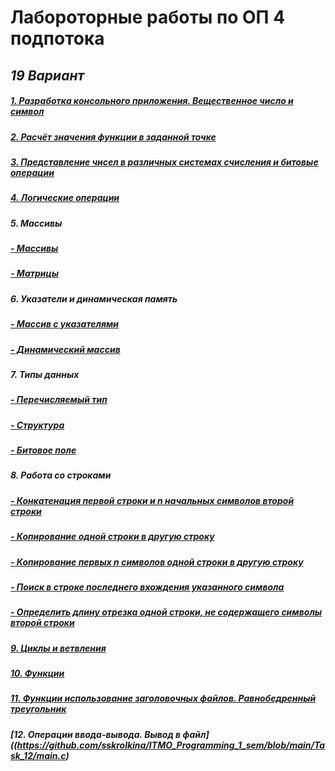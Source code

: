 # Лабороторные работы по ОП 4 подпотока 
## *19 Вариант*



##### [1. Разработка консольного приложения. Вещественное число и символ](https://github.com/sskrolkina/ITMO_Programming_1_sem/blob/main/Task_1.c)

##### [2. Расчёт значения функции в заданной точке](https://github.com/sskrolkina/ITMO_Programming_1_sem/blob/main/Task_2.c)

##### [3. Представление чисел в различных системах счисления и битовые операции](https://github.com/sskrolkina/ITMO_Programming_1_sem/blob/main/Task_3.c)

##### [4. Логические операции](https://github.com/sskrolkina/ITMO_Programming_1_sem/blob/main/Task_4.c)

##### 5. Массивы

##### [- Массивы](https://github.com/sskrolkina/ITMO_Programming_1_sem/blob/main/Task_5/1.c)
##### [- Матрицы](https://github.com/sskrolkina/ITMO_Programming_1_sem/blob/main/Task_5/2.c)

##### 6. Указатели и динамическая память

##### [- Массив с указателями](https://github.com/sskrolkina/ITMO_Programming_1_sem/blob/main/Task_6/1.c)
##### [- Динамический массив](https://github.com/sskrolkina/ITMO_Programming_1_sem/blob/main/Task_6/2.c)

##### 7. Типы данных

##### [- Перечисляемый тип](https://github.com/sskrolkina/ITMO_Programming_1_sem/blob/main/Task_7/1.c)
##### [- Структура](https://github.com/sskrolkina/ITMO_Programming_1_sem/blob/main/Task_7/2.c)
##### [- Битовое поле](https://github.com/sskrolkina/ITMO_Programming_1_sem/blob/main/Task_7/3.c)

##### 8. Работа со строками

##### [- Конкатенация первой строки и n начальных символов второй строки](https://github.com/sskrolkina/ITMO_Programming_1_sem/blob/main/Task_8/1.c)
##### [- Копирование одной строки в другую строку](https://github.com/sskrolkina/ITMO_Programming_1_sem/blob/main/Task_8/2.c)
##### [- Копирование первых n символов одной строки в другую строку](https://github.com/sskrolkina/ITMO_Programming_1_sem/blob/main/Task_8/3.c)
##### [- Поиск в строке последнего вхождения указанного символа](https://github.com/sskrolkina/ITMO_Programming_1_sem/blob/main/Task_8/4.c)
##### [- Определить длину отрезка одной строки, не содержащего символы второй строки](https://github.com/sskrolkina/ITMO_Programming_1_sem/blob/main/Task_8/5.c)

##### [9. Циклы и ветвления](https://github.com/sskrolkina/ITMO_Programming_1_sem/blob/main/Task_9.c)

##### [10. Функции](https://github.com/sskrolkina/ITMO_Programming_1_sem/blob/main/Task_10.c)

##### [11. Функции использование заголовочных файлов. Равнобедренный треугольник](https://github.com/sskrolkina/ITMO_Programming_1_sem/blob/main/Task_11)

##### [12. Операции ввода-вывода. Вывод в файл]((https://github.com/sskrolkina/ITMO_Programming_1_sem/blob/main/Task_12/main.c)
